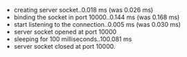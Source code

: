  * creating server socket..0.018 ms (was 0.026 ms)
 * binding the socket in port 10000..0.144 ms (was 0.168 ms)
 * start listening to the connection..0.005 ms (was 0.030 ms)
 * server socket opened at port 10000
 * sleeping for 100 milliseconds..100.081 ms
 * server socket closed at port 10000.
